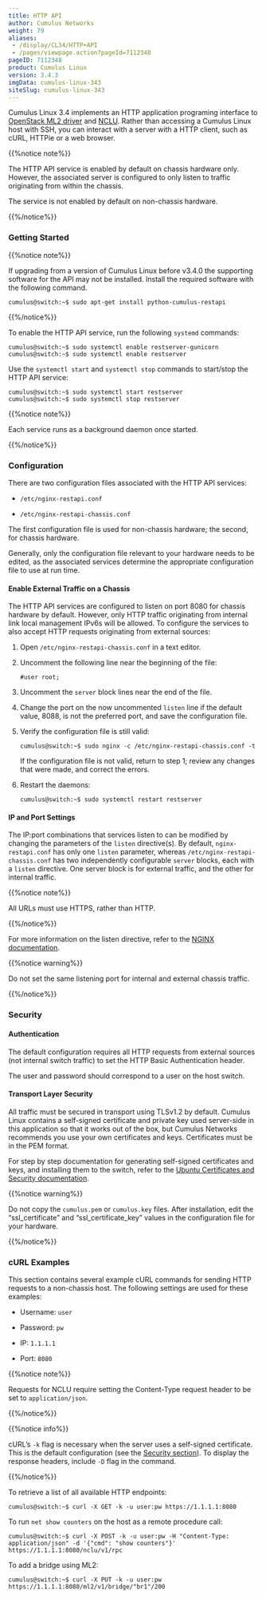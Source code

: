 ```yaml
---
title: HTTP API
author: Cumulus Networks
weight: 79
aliases:
 - /display/CL34/HTTP+API
 - /pages/viewpage.action?pageId=7112348
pageID: 7112348
product: Cumulus Linux
version: 3.4.3
imgData: cumulus-linux-343
siteSlug: cumulus-linux-343
---
```

Cumulus Linux 3.4 implements an HTTP application programing interface to
[OpenStack ML2
driver](/version/cumulus-linux-343/Network-Solutions/OpenStack-Neutron-ML2-and-Cumulus-Linux)
and
[NCLU](/version/cumulus-linux-343/System-Configuration/Network-Command-Line-Utility-NCLU).
Rather than accessing a Cumulus Linux host with SSH, you can interact
with a server with a HTTP client, such as cURL, HTTPie or a web browser.

{{%notice note%}}

The HTTP API service is enabled by default on chassis hardware only.
However, the associated server is configured to only listen to traffic
originating from within the chassis.

The service is not enabled by default on non-chassis hardware.

{{%/notice%}}

### Getting Started</span>

{{%notice note%}}

If upgrading from a version of Cumulus Linux before v3.4.0 the
supporting software for the API may not be installed. Install the
required software with the following command.

    cumulus@switch:~$ sudo apt-get install python-cumulus-restapi

{{%/notice%}}

To enable the HTTP API service, run the following `systemd` commands:

    cumulus@switch:~$ sudo systemctl enable restserver-gunicorn
    cumulus@switch:~$ sudo systemctl enable restserver

Use the `systemctl start` and `systemctl stop` commands to start/stop
the HTTP API service:

    cumulus@switch:~$ sudo systemctl start restserver
    cumulus@switch:~$ sudo systemctl stop restserver

{{%notice note%}}

Each service runs as a background daemon once started.

{{%/notice%}}

### Configuration</span>

There are two configuration files associated with the HTTP API services:

  - `/etc/nginx-restapi.conf`

  - `/etc/nginx-restapi-chassis.conf`

The first configuration file is used for non-chassis hardware; the
second, for chassis hardware.

Generally, only the configuration file relevant to your hardware needs
to be edited, as the associated services determine the appropriate
configuration file to use at run time.

#### Enable External Traffic on a Chassis</span>

The HTTP API services are configured to listen on port 8080 for chassis
hardware by default. However, only HTTP traffic originating from
internal link local management IPv6s will be allowed. To configure the
services to also accept HTTP requests originating from external sources:

1.  Open `/etc/nginx-restapi-chassis.conf` in a text editor.

2.  Uncomment the following line near the beginning of the file:
    
        #user root;

3.  Uncomment the `server` block lines near the end of the file.

4.  Change the port on the now uncommented `listen` line if the default
    value, 8088, is not the preferred port, and save the configuration
    file.

5.  Verify the configuration file is still valid:
    
        cumulus@switch:~$ sudo nginx -c /etc/nginx-restapi-chassis.conf -t
    
    If the configuration file is not valid, return to step 1; review any
    changes that were made, and correct the errors.

6.  Restart the daemons:
    
        cumulus@switch:~$ sudo systemctl restart restserver

#### IP and Port Settings</span>

The IP:port combinations that services listen to can be modified by
changing the parameters of the `listen` directive(s). By default,
`nginx-restapi.conf` has only one `listen` parameter, whereas
`/etc/nginx-restapi-chassis.conf` has two independently configurable
`server` blocks, each with a `listen` directive. One server block is for
external traffic, and the other for internal traffic.

{{%notice note%}}

All URLs must use HTTPS, rather than HTTP.

{{%/notice%}}

For more information on the listen directive, refer to the [NGINX
documentation](https://nginx.org/en/docs/http/ngx_http_core_module.html#listen).

{{%notice warning%}}

Do not set the same listening port for internal and external chassis
traffic.

{{%/notice%}}

### <span id="src-7112348_HTTPAPI-security" class="confluence-anchor-link"></span>Security</span>

#### Authentication</span>

The default configuration requires all HTTP requests from external
sources (not internal switch traffic) to set the HTTP Basic
Authentication header.

The user and password should correspond to a user on the host switch.

#### Transport Layer Security</span>

All traffic must be secured in transport using TLSv1.2 by default.
Cumulus Linux contains a self-signed certificate and private key used
server-side in this application so that it works out of the box, but
Cumulus Networks recommends you use your own certificates and keys.
Certificates must be in the PEM format.

For step by step documentation for generating self-signed certificates
and keys, and installing them to the switch, refer to the [Ubuntu
Certificates and Security
documentation](https://help.ubuntu.com/lts/serverguide/certificates-and-security.html).

{{%notice warning%}}

Do not copy the `cumulus.pem` or `cumulus.key` files. After
installation, edit the “ssl\_certificate” and “ssl\_certificate\_key”
values in the configuration file for your hardware.

{{%/notice%}}

### cURL Examples</span>

This section contains several example cURL commands for sending HTTP
requests to a non-chassis host. The following settings are used for
these examples:

  - Username: `user`

  - Password: `pw`

  - IP: `1.1.1.1`

  - Port: `8080`

{{%notice note%}}

Requests for NCLU require setting the Content-Type request header to be
set to `application/json`.

{{%/notice%}}

{{%notice info%}}

cURL’s `-k` flag is necessary when the server uses a self-signed
certificate. This is the default configuration (see the [Security
section](#src-7112348_HTTPAPI-security)). To display the response
headers, include `-D` flag in the command.

{{%/notice%}}

To retrieve a list of all available HTTP endpoints:

    cumulus@switch:~$ curl -X GET -k -u user:pw https://1.1.1.1:8080

To run `net show counters` on the host as a remote procedure call:

    cumulus@switch:~$ curl -X POST -k -u user:pw -H "Content-Type: application/json" -d '{"cmd": "show counters"}' https://1.1.1.1:8080/nclu/v1/rpc

To add a bridge using ML2:

    cumulus@switch:~$ curl -X PUT -k -u user:pw https://1.1.1.1:8080/ml2/v1/bridge/"br1"/200

<article id="html-search-results" class="ht-content" style="display: none;">

</article>

<footer id="ht-footer">

</footer>

